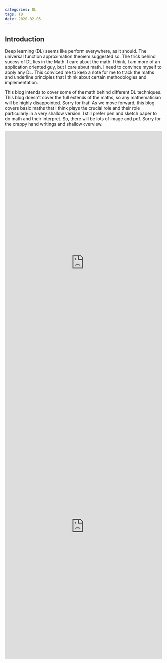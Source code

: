 ```yaml
---
categories: DL
tags: TD
date: 2020-02-05
---
```

## Introduction


Deep learning (DL) seems like perform everywhere, as it should. The universal function approximation theorem suggested so. The trick behind succss of DL lies in the Math. I care about the math. I think, I am more of an application oriented guy, but I care about math. I need to convince myself to apply any DL. This conviced me to keep a note for me to track the maths and underline principles that I think about certain methodologies and implementation.

This blog intends to cover some of the math behind different DL techniques. This blog doesn't cover the full extends of the maths, so any mathematician will be highly disappointed. Sorry for that! As we move forward, this blog covers basic maths that I think plays the crucial role and their role particularly in a very shallow version. I still prefer pen and sketch paper to do math and their interpret. So, there will be lots of image and pdf. Sorry for the crappy hand writings and shallow overview.

<embed src="https://mxahan.github.io/PDF_files/reinforce_note_1_12.pdf" width="100%" height="850px"/>

<embed src="https://mxahan.github.io/PDF_files/rl_part2.pdf" width="100%" height="850px"/>
